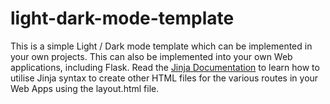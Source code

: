 # light-dark-mode-template
This is a simple Light / Dark mode template which can be implemented in your own projects. This can also be implemented into your own Web applications, including Flask. Read the [Jinja Documentation](https://jinja.palletsprojects.com/en/3.1.x/) to learn how to utilise Jinja syntax to create other HTML files for the various routes in your Web Apps using the layout.html file.
